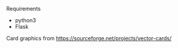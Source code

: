 
Requirements

* python3
* Flask

Card graphics from
https://sourceforge.net/projects/vector-cards/
